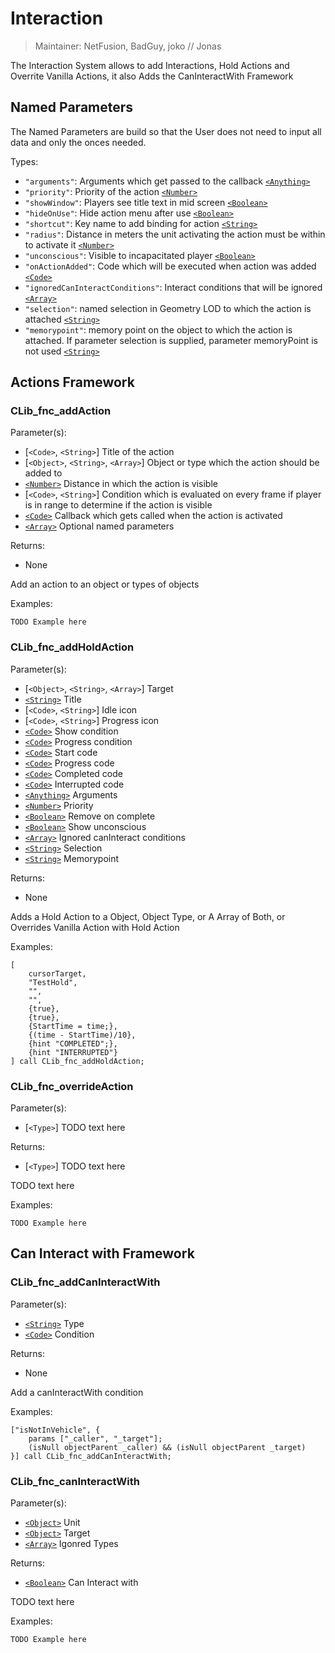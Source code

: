 # Interaction

> Maintainer: NetFusion, BadGuy, joko // Jonas

The Interaction System allows to add Interactions, Hold Actions and Overrite Vanilla Actions, it also Adds the CanInteractWith Framework

## Named Parameters
The Named Parameters are build so that the User does not need to input all data and only the onces needed.

Types:
* `"arguments"`: Arguments which get passed to the callback [`<Anything>`]
* `"priority"`: Priority of the action [`<Number>`]
* `"showWindow"`: Players see title text in mid screen  [`<Boolean>`]
* `"hideOnUse"`: Hide action menu after use [`<Boolean>`]
* `"shortcut"`: Key name to add binding for action [`<String>`]
* `"radius"`: Distance in meters the unit activating the action must be within to activate it [`<Number>`]
* `"unconscious"`: Visible to incapacitated player [`<Boolean>`]
* `"onActionAdded"`: Code which will be executed when action was added [`<Code>`]
* `"ignoredCanInteractConditions"`: Interact conditions that will be ignored [`<Array>`]
* `"selection"`: named selection in Geometry LOD to which the action is attached [`<String>`]
* `"memorypoint"`: memory point on the object to which the action is attached. If parameter selection is supplied, parameter memoryPoint is not used [`<String>`]

## Actions Framework

### CLib_fnc_addAction

Parameter(s):
* [`<Code>`, `<String>`] Title of the action
* [`<Object>`, `<String>`, `<Array>`] Object or type which the action should be added to
* [`<Number>`] Distance in which the action is visible
* [`<Code>`, `<String>`] Condition which is evaluated on every frame if player is in range to determine if the action is visible
* [`<Code>`] Callback which gets called when the action is activated
* [`<Array>`] Optional named parameters

Returns:
* None

Add an action to an object or types of objects

Examples:

```sqf
TODO Example here
```

### CLib_fnc_addHoldAction

Parameter(s):
* [`<Object>`, `<String>`, `<Array>`] Target
* [`<String>`] Title
* [`<Code>`, `<String>`] Idle icon
* [`<Code>`, `<String>`] Progress icon
* [`<Code>`] Show condition
* [`<Code>`] Progress condition
* [`<Code>`] Start code
* [`<Code>`] Progress code
* [`<Code>`] Completed code
* [`<Code>`] Interrupted code
* [`<Anything>`] Arguments
* [`<Number>`] Priority
* [`<Boolean>`] Remove on complete
* [`<Boolean>`] Show unconscious
* [`<Array>`] Ignored canInteract conditions
* [`<String>`] Selection
* [`<String>`] Memorypoint

Returns:
* None

Adds a Hold Action to a Object, Object Type, or A Array of Both, or Overrides Vanilla Action with Hold Action

Examples:

```sqf
[
    cursorTarget,
    "TestHold",
    "",
    "",
    {true},
    {true},
    {StartTime = time;},
    {(time - StartTime)/10},
    {hint "COMPLETED";},
    {hint "INTERRUPTED"}
] call CLib_fnc_addHoldAction;
```

### CLib_fnc_overrideAction

Parameter(s):
* [`<Type>`] TODO text here

Returns:
* [`<Type>`] TODO text here

TODO text here

Examples:

```sqf
TODO Example here
```

## Can Interact with Framework

### CLib_fnc_addCanInteractWith

Parameter(s):
* [`<String>`] Type
* [`<Code>`] Condition

Returns:
* None

Add a canInteractWith condition

Examples:

```sqf
["isNotInVehicle", {
    params ["_caller", "_target"];
    (isNull objectParent _caller) && (isNull objectParent _target)
}] call CLib_fnc_addCanInteractWith;
```

### CLib_fnc_canInteractWith

Parameter(s):
* [`<Object>`] Unit
* [`<Object>`] Target
* [`<Array>`] Igonred Types

Returns:
* [`<Boolean>`] Can Interact with

TODO text here

Examples:

```sqf
TODO Example here
```

[`<Control>`]: https://community.bistudio.com/wiki/Control
[`<Anything>`]: https://community.bistudio.com/wiki/Anything
[`<Config>`]: https://community.bistudio.com/wiki/Config
[`<Object>`]: https://community.bistudio.com/wiki/Object
[`<String>`]: https://community.bistudio.com/wiki/String
[`<Number>`]: https://community.bistudio.com/wiki/Number
[`<Array>`]: https://community.bistudio.com/wiki/Array
[`<Position>`]: https://community.bistudio.com/wiki/Position
[`<Color>`]: https://community.bistudio.com/wiki/Color
[`<Boolean>`]: https://community.bistudio.com/wiki/Boolean
[`<Code>`]: https://community.bistudio.com/wiki/Code
[`<Group>`]: https://community.bistudio.com/wiki/Group
[`<Location>`]: https://community.bistudio.com/wiki/Location
[`<Structured Text>`]: https://community.bistudio.com/wiki/Structured_Text
[`<Waypoint>`]: https://community.bistudio.com/wiki/Waypoint
[`<Task>`]: https://community.bistudio.com/wiki/Task
